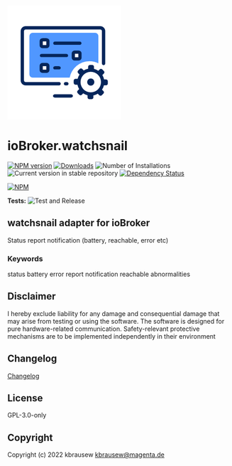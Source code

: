 ![Logo](admin/watchsnail.png)
# ioBroker.watchsnail

[![NPM version](https://img.shields.io/npm/v/iobroker.watchsnail.svg)](https://www.npmjs.com/package/iobroker.watchsnail)
[![Downloads](https://img.shields.io/npm/dm/iobroker.watchsnail.svg)](https://www.npmjs.com/package/iobroker.watchsnail)
![Number of Installations](https://iobroker.live/badges/watchsnail-installed.svg)
![Current version in stable repository](https://iobroker.live/badges/watchsnail-stable.svg)
[![Dependency Status](https://img.shields.io/david/kBrausew/iobroker.watchsnail.svg)](https://david-dm.org/kBrausew/iobroker.watchsnail)

[![NPM](https://nodei.co/npm/iobroker.watchsnail.png?downloads=true)](https://nodei.co/npm/iobroker.watchsnail/)

**Tests:** ![Test and Release](https://github.com/kBrausew/ioBroker.watchsnail/workflows/Test%20and%20Release/badge.svg)

## **watchsnail** adapter for ioBroker
Status report notification (battery, reachable, error etc)

### Keywords
status battery error report notification reachable abnormalities

## **Disclaimer**
I hereby exclude liability for any damage and consequential damage that may arise from testing or using the software.
The software is designed for pure hardware-related communication.
Safety-relevant protective mechanisms are to be implemented independently in their environment

## Changelog
[Changelog](CHANGELOG.md)

## License
GPL-3.0-only

## Copyright
Copyright (c) 2022 kbrausew <kbrausew@magenta.de>